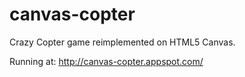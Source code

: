 canvas-copter
=============

Crazy Copter game reimplemented on HTML5 Canvas.

Running at:
http://canvas-copter.appspot.com/
